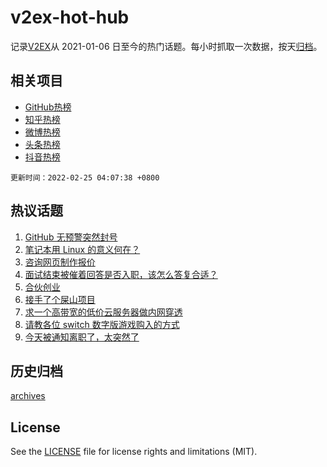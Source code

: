 # v2ex-hot-hub

 记录[V2EX](https://www.v2ex.com/)从 2021-01-06 日至今的热门话题。每小时抓取一次数据，按天[归档](archives)。
 
 ## 相关项目

- [GitHub热榜](https://github.com/lonnyzhang423/github-hot-hub)
- [知乎热榜](https://github.com/lonnyzhang423/zhihu-hot-hub)
- [微博热榜](https://github.com/lonnyzhang423/weibo-hot-hub)
- [头条热榜](https://github.com/lonnyzhang423/toutiao-hot-hub)
- [抖音热榜](https://github.com/lonnyzhang423/douyin-hot-hub)


 `更新时间：2022-02-25 04:07:38 +0800`

## 热议话题

1. [GitHub 无预警突然封号](https://www.v2ex.com/t/836086)
1. [笔记本用 Linux 的意义何在？](https://www.v2ex.com/t/836078)
1. [咨询网页制作报价](https://www.v2ex.com/t/836121)
1. [面试结束被催着回答是否入职，该怎么答复合适？](https://www.v2ex.com/t/836119)
1. [合伙创业](https://www.v2ex.com/t/836145)
1. [接手了个屎山项目](https://www.v2ex.com/t/836084)
1. [求一个高带宽的低价云服务器做内网穿透](https://www.v2ex.com/t/836102)
1. [请教各位 switch 数字版游戏购入的方式](https://www.v2ex.com/t/836080)
1. [今天被通知离职了，太突然了](https://www.v2ex.com/t/836133)

## 历史归档

[archives](archives)

## License

See the [LICENSE](LICENSE) file for license rights and limitations (MIT).
